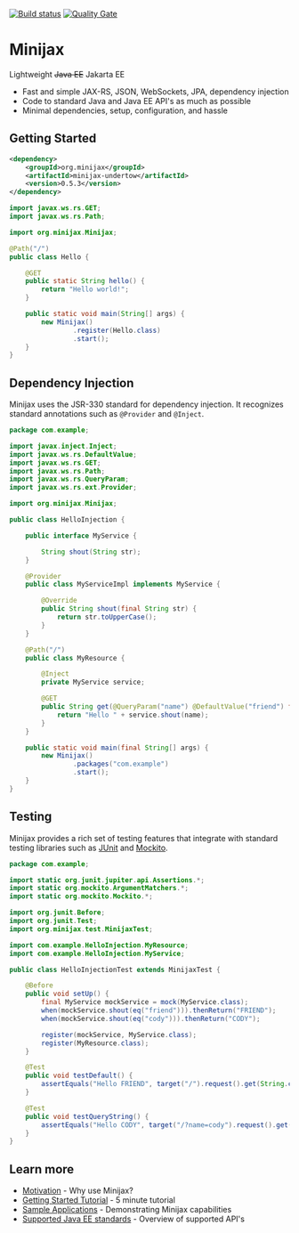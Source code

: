 
[![Build status](https://github.com/minijax/minijax/workflows/Build/badge.svg)](https://github.com/minijax/minijax/actions?query=workflow%3ABuild) [![Quality Gate](https://sonarcloud.io/api/project_badges/measure?project=org.minijax%3Aminijax&metric=alert_status)](https://sonarcloud.io/dashboard/index/org.minijax:minijax)

Minijax
=======

Lightweight ~~Java EE~~ Jakarta EE

* Fast and simple JAX-RS, JSON, WebSockets, JPA, dependency injection
* Code to standard Java and Java EE API's as much as possible
* Minimal dependencies, setup, configuration, and hassle

Getting Started
---------------

```xml
<dependency>
    <groupId>org.minijax</groupId>
    <artifactId>minijax-undertow</artifactId>
    <version>0.5.3</version>
</dependency>
```

```java
import javax.ws.rs.GET;
import javax.ws.rs.Path;

import org.minijax.Minijax;

@Path("/")
public class Hello {

    @GET
    public static String hello() {
        return "Hello world!";
    }

    public static void main(String[] args) {
        new Minijax()
                .register(Hello.class)
                .start();
    }
}
```

Dependency Injection
--------------------

Minijax uses the JSR-330 standard for dependency injection.  It recognizes standard annotations such as `@Provider` and `@Inject`.

```java
package com.example;

import javax.inject.Inject;
import javax.ws.rs.DefaultValue;
import javax.ws.rs.GET;
import javax.ws.rs.Path;
import javax.ws.rs.QueryParam;
import javax.ws.rs.ext.Provider;

import org.minijax.Minijax;

public class HelloInjection {

    public interface MyService {

        String shout(String str);
    }

    @Provider
    public class MyServiceImpl implements MyService {

        @Override
        public String shout(final String str) {
            return str.toUpperCase();
        }
    }

    @Path("/")
    public class MyResource {

        @Inject
        private MyService service;

        @GET
        public String get(@QueryParam("name") @DefaultValue("friend") final String name) {
            return "Hello " + service.shout(name);
        }
    }

    public static void main(final String[] args) {
        new Minijax()
                .packages("com.example")
                .start();
    }
}
```

Testing
-------

Minijax provides a rich set of testing features that integrate with standard testing libraries such as [JUnit](https://junit.org/) and [Mockito](http://site.mockito.org/).

```java
package com.example;

import static org.junit.jupiter.api.Assertions.*;
import static org.mockito.ArgumentMatchers.*;
import static org.mockito.Mockito.*;

import org.junit.Before;
import org.junit.Test;
import org.minijax.test.MinijaxTest;

import com.example.HelloInjection.MyResource;
import com.example.HelloInjection.MyService;

public class HelloInjectionTest extends MinijaxTest {

    @Before
    public void setUp() {
        final MyService mockService = mock(MyService.class);
        when(mockService.shout(eq("friend"))).thenReturn("FRIEND");
        when(mockService.shout(eq("cody"))).thenReturn("CODY");

        register(mockService, MyService.class);
        register(MyResource.class);
    }

    @Test
    public void testDefault() {
        assertEquals("Hello FRIEND", target("/").request().get(String.class));
    }

    @Test
    public void testQueryString() {
        assertEquals("Hello CODY", target("/?name=cody").request().get(String.class));
    }
}
```

Learn more
----------

* [Motivation](https://github.com/minijax/minijax/wiki/Motivation) - Why use Minijax?
* [Getting Started Tutorial](https://github.com/minijax/minijax/wiki/Getting-Started) - 5 minute tutorial
* [Sample Applications](minijax-examples/) - Demonstrating Minijax capabilities
* [Supported Java EE standards](https://github.com/minijax/minijax/wiki/Java-EE-Standards) - Overview of supported API's
